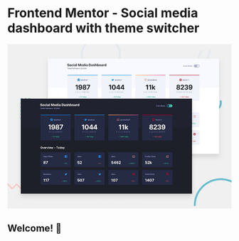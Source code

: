 # Frontend Mentor - Social media dashboard with theme switcher

![Design preview for the Social media dashboard with theme switcher coding challenge](./design/desktop-preview.jpg)

## Welcome! 👋